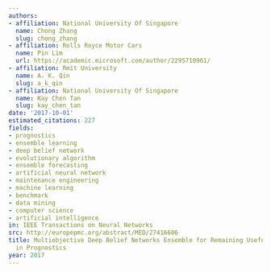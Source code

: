 ```yaml
---
authors:
- affiliation: National University Of Singapore
  name: Chong Zhang
  slug: chong_zhang
- affiliation: Rolls Royce Motor Cars
  name: Pin Lim
  url: https://academic.microsoft.com/author/2295710961/
- affiliation: Rmit University
  name: A. K. Qin
  slug: a_k_qin
- affiliation: National University Of Singapore
  name: Kay Chen Tan
  slug: kay_chen_tan
date: '2017-10-01'
estimated_citations: 227
fields:
- prognostics
- ensemble learning
- deep belief network
- evolutionary algorithm
- ensemble forecasting
- artificial neural network
- maintenance engineering
- machine learning
- benchmark
- data mining
- computer science
- artificial intelligence
in: IEEE Transactions on Neural Networks
src: http://europepmc.org/abstract/MED/27416606
title: Multiobjective Deep Belief Networks Ensemble for Remaining Useful Life Estimation
  in Prognostics
year: 2017
---
```

